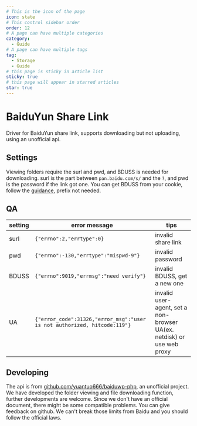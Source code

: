 ```yaml
---
# This is the icon of the page
icon: state
# This control sidebar order
order: 12
# A page can have multiple categories
category:
  - Guide
# A page can have multiple tags
tag:
  - Storage
  - Guide
# this page is sticky in article list
sticky: true
# this page will appear in starred articles
star: true
---
```


# BaiduYun Share Link

Driver for BaiduYun share link, supports downloading but not uploading, using an unofficial api.

## **Settings**

Viewing folders require the surl and pwd, and BDUSS is needed for downloading.
surl is the part between `pan.baidu.com/s/` and the `?`, and pwd is the password if the link got one.
You can get BDUSS from your cookie, follow the [guidance](http://pandownload.net/faq/cookie.html), prefix not needed.

## **QA**
|setting|error message|tips|
|---|---|---|
|surl|`{"errno":2,"errtype":0}`|invalid share link|
|pwd|`{"errno":-130,"errtype":"mispwd-9"}`|invalid password|
|BDUSS|`{"errno":9019,"errmsg":"need verify"}`|invalid BDUSS, get a new one|
|UA|`{"error_code":31326,"error_msg":"user is not authorized, hitcode:119"}`|invalid user-agent, set a non-browser UA(ex. netdisk) or use web proxy|

## **Developing**

The api is from [github.com/yuantuo666/baiduwp-php](https://github.com/yuantuo666/baiduwp-php), an unofficial project.
We have developed the folder viewing and file downloading function, further developments are welcome.
Since we don't have an official document, there might be some compatible problems. You can give feedback on github.
We can't break those limits from Baidu and you should follow the official laws.
